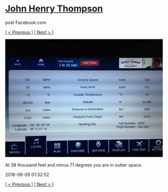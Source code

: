 # [John Henry Thompson](../README.md)
post Facebook.com

[[ < Previous ]](2016-08-09-4.md) [[ Next > ]](2016-08-09-6.md)

[![](../media/2016-08-09/Timeline-Photos-At-38-thousand-feet-and-minus-71-degrees-you-are.jpg)](../README.md)

At 38 thousand feet and minus 71 degrees you are in outter space.

2016-08-09 01:32:52

[[ < Previous ]](2016-08-09-4.md) [[ Next > ]](2016-08-09-6.md)